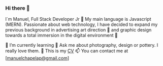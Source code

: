 ### Hi there 👋

I´m Manuel, Full Stack Developer Jr 🚀 My main language is Javascript (MERN). Passionate about web technology, I have decided to expand my previous background in advertising art direction 👀 and graphic design towards a total immersion in the digital environment 📲

🌱 I’m currently learning 
💬 Ask me about photography, design or pottery. I really love them. 
🚀 This is my [CV](https://www.linkedin.com/in/manuel-chapela-33b84780/detail/overlay-view/urn:li:fsd_profileTreasuryMedia:(ACoAABE11R8B6jyTkFnXLFaxhexuOfQ5iSEeKPY,1635459932177)/)
📫 You can contact me at [manuelchapelap@gmail.com]

<!--
**ManuelChapela/ManuelChapela** is a ✨ _special_ ✨ repository because its `README.md` (this file) appears on your GitHub profile.

Here are some ideas to get you started:

- 🔭 I’m currently working on ...
- 🌱 I’m currently learning ...
- 👯 I’m looking to collaborate on ...
- 🤔 I’m looking for help with ...
- 💬 Ask me about ...
- 📫 How to reach me: ...
- 😄 Pronouns: ...
- ⚡ Fun fact: ...
-->
